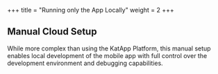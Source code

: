 +++
title = "Running only the App Locally"
weight = 2
+++

## Manual Cloud Setup

While more complex than using the KatApp Platform, this manual setup enables local development of the mobile app with full control over the development environment and debugging capabilities.
